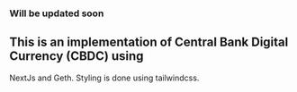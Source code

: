 ### Will be updated soon
## This is an implementation of Central Bank Digital Currency (CBDC) using 
NextJs and Geth. Styling is done using tailwindcss.
